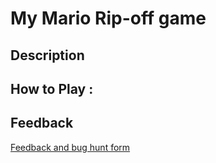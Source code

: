 # My Mario Rip-off game

## Description

## How to Play :

## Feedback
[Feedback and bug hunt form](https://docs.google.com/forms/d/e/1FAIpQLSetN1O-4eeGb9Squ0SkI-y_SnTMX56K_I7I4cCV-eP9eCDRIw/viewform?usp=sf_link)
